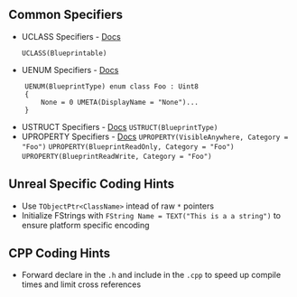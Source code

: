 ## Common Specifiers

* UCLASS Specifiers - [Docs](https://docs.unrealengine.com/4.26/en-US/ProgrammingAndScripting/GameplayArchitecture/Classes/Specifiers/)

    `UCLASS(Blueprintable)` 

* UENUM Specifiers - [Docs](https://benui.ca/unreal/uenum-umeta/)
```
    UENUM(BlueprintType) enum class Foo : Uint8
    {
        None = 0 UMETA(DisplayName = "None")...
    }
```

* USTRUCT Specifiers - [Docs](https://docs.unrealengine.com/4.26/en-US/ProgrammingAndScripting/GameplayArchitecture/Structs/Specifiers/)
    `USTRUCT(BlueprintType)`
* UPROPERTY Specifiers - [Docs](https://docs.unrealengine.com/4.26/en-US/ProgrammingAndScripting/GameplayArchitecture/Properties/Specifiers/)
    `UPROPERTY(VisibleAnywhere, Category = "Foo")`
    `UPROPERTY(BlueprintReadOnly, Category = "Foo")`
    `UPROPERTY(BlueprintReadWrite, Category = "Foo")` 

## Unreal Specific Coding Hints

* Use `TObjectPtr<ClassName>` intead of raw `*` pointers
* Initialize FStrings with `FString Name = TEXT("This is a a string")` to ensure platform specific encoding

## CPP Coding Hints
* Forward declare in the `.h` and include in the `.cpp` to speed up compile times and limit cross references
